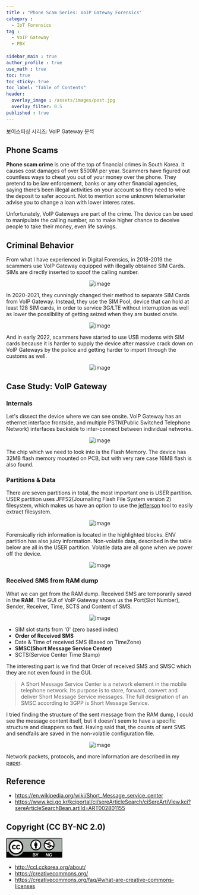 ```yaml
---
title : "Phone Scam Series: VoIP Gateway Forensics"
category :
  - IoT Forensics
tag : 
  - VoIP Gateway
  - PBX

sidebar_main : true
author_profile : true
use_math : true
toc: true
toc_sticky: true
toc_label: "Table of Contents"
header:
  overlay_image : /assets/images/post.jpg
  overlay_filter: 0.5
published : true
---
```

보이스피싱 시리즈: VoIP Gateway 분석

## Phone Scams

**Phone scam crime** is one of the top of financial crimes in South Korea. It causes cost damages of over $500M per year. Scammers have figured out countless ways to cheat you out of your money over the phone. They pretend to be law enforcement, banks or any other financial agencies, saying there’s been illegal activities on your account so they need to wire the deposit to safer account. Not to mention some unknown telemarketer advise you to change a loan with lower interes rates.

Unfortunately, VoIP Gateways are part of the crime. The device can be used to manipulate the calling number, so to make higher chance to deceive people to take their money, even life savings.


## Criminal Behavior 

From what I have experienced in Digital Forensics, in 2018-2019 the scammers use VoIP Gateway equipped with illegally obtained SIM Cards. SIMs are directly inserted to spoof the calling number.

<p align="center">
  <img src="https://i.imgur.com/8P8hunt.png" alt="image"/>
</p>

In 2020-2021, they cunningly changed their method to separate SIM Cards from VoIP Gateway. Instead, they use the SIM Pool, device that can hold at least 128 SIM cards, in order to service 3G/LTE without interruption as well as lower the possilbility of getting seized when they are busted onsite.

<p align="center">
  <img src="https://i.imgur.com/hAMOvQE.png" alt="image"/>
</p>

And in early 2022, scammers have started to use USB modems with SIM cards because it is harder to supply the device after massive crack down on VoIP Gateways by the police and getting harder to import through the customs as well.

<p align="center">
  <img src="https://i.imgur.com/Z7OWlB0.png" alt="image"/>
</p>


## Case Study: VoIP Gateway

### Internals
Let's dissect the device where we can see onsite. VoIP Gateway has an ethernet interface frontside, and multiple PSTN(Public Switched Telephone Network) interfaces backside to inter-connect between individual networks.

<p align="center">
  <img src="https://i.imgur.com/N4Vj1LU.png" alt="image"/>
</p>

The chip which we need to look into is the Flash Memory. The device has 32MB flash memory mounted on PCB, but with very rare case 16MB flash is also found.


### Partitions & Data
There are seven partitions in total, the most important one is USER partition. USER partition uses JFFS2(Journalling Flash File System version 2) filesystem, which makes us have an option to use the [jefferson](https://github.com/sviehb/jefferson) tool to easily extract filesystem.

<p align="center">
  <img src="https://i.imgur.com/bla9diu.png" alt="image"/>
</p>

Forensically rich information is located in the highlighted blocks. ENV partition has also juicy information. Non-volatile data, described in the table below are all in the USER partition. Volatile data are all gone when we power off the device.


<p align="center">
  <img src="https://i.imgur.com/eKfp50K.png" alt="image"/>
</p>


### Received SMS from RAM dump
What we can get from the RAM dump. Received SMS are temporarily saved in the **RAM**. The GUI of VoIP Gateway shows us the Port(Slot Number), Sender, Receiver, Time, SCTS and Content of SMS. 

<p align="center">
  <img src="https://i.imgur.com/jgDEoaE.png" alt="image"/>
</p>


- SIM slot starts from '0' (zero based index)
- **Order of Received SMS**
- Date & Time of received SMS (Based on TimeZone)
- **SMSC(Short Message Service Center)**
- SCTS(Service Center Time Stamp)

The interesting part is we find that Order of received SMS and SMSC which they are not even found in the GUI.

> A Short Message Service Center is a network element in the mobile telephone network. Its purpose is to store, forward, convert and deliver Short Message Service messages. The full designation of an SMSC according to 3GPP is Short Message Service.

I tried finding the structure of the sent message from the RAM dump, I could see the message content itself, but it doesn't seem to have a specific structure and disappers so fast. Having said that, the counts of sent SMS and sendfails are saved in the non-volatile configuration file.

<p align="center">
  <img src="https://i.imgur.com/aMeAfpnm.png" alt="image"/>
</p>


Network packets, protocols, and more information are described in my [paper](https://www.kci.go.kr/kciportal/ci/sereArticleSearch/ciSereArtiView.kci?sereArticleSearchBean.artiId=ART002801155).


## Reference
- <https://en.wikipedia.org/wiki/Short_Message_service_center>
- <https://www.kci.go.kr/kciportal/ci/sereArticleSearch/ciSereArtiView.kci?sereArticleSearchBean.artiId=ART002801155>



## Copyright (CC BY-NC 2.0)
<img src="/assets/images/creativecommon_by-nc.png" width="30%" height="30%">

- <http://ccl.cckorea.org/about/>
- <https://creativecommons.org/>
- <https://creativecommons.org/faq/#what-are-creative-commons-licenses>
